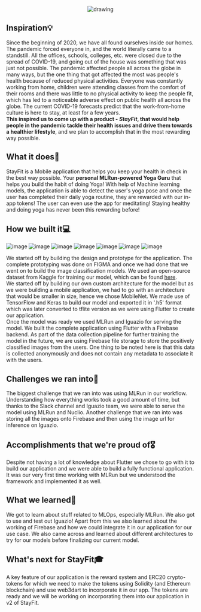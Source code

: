 <p align="center">
<img src="https://github.com/elecTRON-Fellowship/StayFit/blob/aayush_design/design/Logo%20-%20SF(1).png" alt="drawing"/>
</p>

## Inspiration💡
Since the beginning of 2020, we have all found ourselves inside our homes. The pandemic forced everyone in, and the world literally came to a standstill. All the offices, schools, colleges, etc. were closed due to the spread of COVID-19, and going out of the house was something that was just not possible. The pandemic affected people all across the globe in many ways, but the one thing that got affected the most was people's health because of reduced physical activities. Everyone was constantly working from home, children were attending classes from the comfort of their rooms and there was little to no physical activity to keep the people fit, which has led to a noticeable adverse effect on public health all across the globe. The current COVID-19 forecasts predict that the work-from-home culture is here to stay, at least for a few years.</br>
**This inspired us to come up with a product - _StayFit_, that would help people in the pandemic tackle their health issues and drive them towards a healthier lifestyle**, and we plan to accomplish that in the most rewarding way possible.

## What it does💾
StayFit is a Mobile application that helps you keep your health in check in the best way possible. Your **personal MLRun-powered Yoga Guru** that helps you build the habit of doing Yoga! With help of Machine learning models, the application is able to detect the user's yoga pose and once the user has completed their daily yoga routine, they are rewarded with our in-app tokens! The user can even use the app for meditating! Staying healthy and doing yoga has never been this rewarding before!

## How we built it💻
![image](https://img.shields.io/badge/Python-3776AB?style=for-the-badge&logo=python&logoColor=white)
![image](https://img.shields.io/badge/TensorFlow-FF6F00?style=for-the-badge&logo=TensorFlow&logoColor=white)
![image](https://img.shields.io/badge/Keras-D00000?style=for-the-badge&logo=Keras&logoColor=white)
![image](https://img.shields.io/badge/Flutter-02569B?style=for-the-badge&logo=flutter&logoColor=white)
![image](https://img.shields.io/badge/Dart-0175C2?style=for-the-badge&logo=dart&logoColor=white)
![image](https://img.shields.io/badge/firebase-ffca28?style=for-the-badge&logo=firebase&logoColor=black)
![image](https://img.shields.io/badge/Figma-F24E1E?style=for-the-badge&logo=figma&logoColor=white)


We started off by building the design and prototype for the application. The complete prototyping was done on FIGMA and once we had done that we went on to build the image classification models. We used an open-source dataset from Kaggle for training our model, which can be found [here](https://www.kaggle.com/niharika41298/yoga-poses-dataset).</br> 
We started off by building our own custom architecture for the model but as we were building a mobile application, we had to go with an architecture that would be smaller in size, hence we chose MobileNet. We made use of TensorFlow and Keras to build our model and exported it in '.h5' format which was later converted to tflite version as we were using Flutter to create our application.</br>
Once the model was ready we used MLRun and Iguazio for serving the model. We built the complete application using Flutter with a Firebase backend. As part of the data collection pipeline for further training the model in the future, we are using Firebase file storage to store the positively classified images from the users. One thing to be noted here is that this data is collected anonymously and does not contain any metadata to associate it with the users.

## Challenges we ran into📕
The biggest challenge that we ran into was using MLRun in our workflow. Understanding how everything works took a good amount of time, but thanks to the Slack channel and Iguazio team, we were able to serve the model using MLRun and Nuclio. Another challenge that we ran into was storing all the images onto Firebase and then using the image url for inference on Iguazio. 

## Accomplishments that we're proud of🎖
Despite not having a lot of knowledge about Flutter we chose to go with it to build our application and we were able to build a fully functional application. It was our very first time working with MLRun but we understood the framework and implemented it as well.

## What we learned🎉
We got to learn about stuff related to MLOps, especially MLRun. We also got to use and test out Iguazio! Apart from this we also learned about the working of Firebase and how we could integrate it in our application for our use case. We also came across and learned about different architectures to try for our models before finalizing our current model.

## What's next for StayFit🎓
A key feature of our application is the reward system and ERC20 crypto-tokens for which we need to make the tokens using Solidity (and Ethereum blockchain) and use web3dart to incorporate it in our app. The tokens are ready and we will be working on incorporating them into our application in v2 of StayFit.
